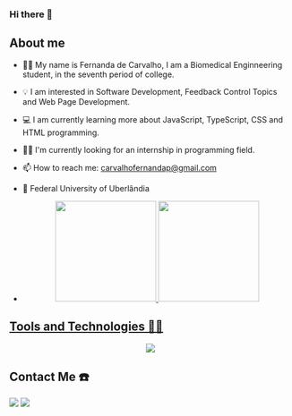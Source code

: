 ### Hi there 👋


## About me
- 👩🏻 My name is Fernanda de Carvalho, I am a Biomedical Enginneering student, in the seventh period of college. 
- 💡 I am interested in Software Development, Feedback Control Topics and Web Page Development.
- 💻 I am currently learning more about JavaScript, TypeScript, CSS and HTML programming.
- ✍🏻 I'm currently looking for an internship in programming field.
- 📫 How to reach me: carvalhofernandap@gmail.com
- 📖 Federal University of Uberlândia

- <div align="center">
  <a href="https://github.com/luizpedrobt">
  <img height="180em" src="https://github-readme-stats.vercel.app/api?username=luizpedrobt&show_icons=true&theme=radical&include_all_commits=true&count_private=true"/>
  <img height="180em" src="https://github-readme-stats.vercel.app/api/top-langs/?username=luizpedrobt&layout=compact&langs_count=7&theme=radical"/>
</div>

## Tools and Technologies 🧑‍💻
<p align="center">
  <a href="https://skillicons.dev">
    <img src="https://skillicons.dev/icons?i=vscode,visualstudio,python,arduino,c,cs,cpp,autocad," />
  </a>
</p>

## Contact Me ☎️
<div>
  <a href = "mailto:carvalhofernandap@gmail.com"><img src="https://img.shields.io/badge/-Gmail-%23333?style=for-the-badge&logo=gmail&logoColor=white" target="_blank"></a>
  <a href="https://www.linkedin.com/in/luiz-pedro-bittencourt-4319021b7/" target="_blank"><img src="https://img.shields.io/badge/-LinkedIn-%230077B5?style=for-the-badge&logo=linkedin&logoColor=white" target="_blank"></a>
 
</div>

<!--
**fcarvalhop/fcarvalhop** is a ✨ _special_ ✨ repository because its `README.md` (this file) appears on your GitHub profile.

Here are some ideas to get you started:

- 🔭 I’m currently working on ...
- 🌱 I’m currently learning ...
- 👯 I’m looking to collaborate on ...
- 🤔 I’m looking for help with ...
- 💬 Ask me about ...
- 📫 How to reach me: ...
- 😄 Pronouns: ...
- ⚡ Fun fact: ...
-->
